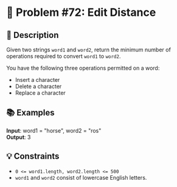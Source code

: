 # 🔢 Problem #72: Edit Distance

## 📝 Description

Given two strings `word1` and `word2`, return the minimum number of operations required to convert `word1` to `word2`.

You have the following three operations permitted on a word:

- Insert a character
- Delete a character
- Replace a character

## 📚 Examples

**Input**: word1 = "horse", word2 = "ros"
<br>
**Output**: 3

## 💡 Constraints

- `0 <= word1.length, word2.length <= 500`
- `word1` and `word2` consist of lowercase English letters.
